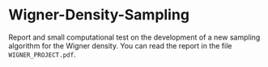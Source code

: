 # Wigner-Density-Sampling
Report and small computational test on the development of a new sampling algorithm for the Wigner density.
You can read the report in the file `WIGNER_PROJECT.pdf`.

